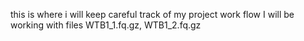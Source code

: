 this is where i will keep careful track of my project work flow 
I will be working with files WTB1_1.fq.gz, WTB1_2.fq.gz
